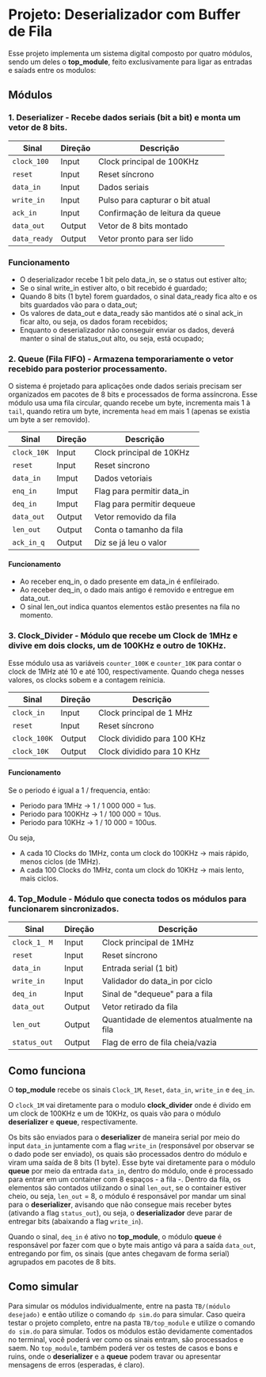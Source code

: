 # Projeto: Deserializador com Buffer de Fila
Esse projeto implementa um sistema digital composto por quatro módulos, sendo um deles o __top_module__, feito exclusivamente para ligar as entradas e saíads entre os modulos:

## Módulos
### 1. __Deserializer__ - Recebe dados seriais (bit a bit) e monta um vetor de 8 bits.

| **Sinal**    | **Direção** | **Descrição**                   |
| ------------ | ----------- | ------------------------------- |
| `clock_100`  | Input       | Clock principal de 100KHz       |
| `reset`      | Input       | Reset síncrono                  |
| `data_in`    | Input       | Dados seriais                   |
| `write_in`   | Input       | Pulso para capturar o bit atual |
| `ack_in`     | Input       | Confirmação de leitura da queue |
| `data_out`   | Output      | Vetor de 8 bits montado         |
| `data_ready` | Output      | Vetor pronto para ser lido      |


### Funcionamento 
- O deserializador recebe 1 bit pelo data_in, se o status out estiver alto;
- Se o sinal write_in estiver alto, o bit recebido é guardado; 
- Quando 8 bits (1 byte) forem guardados, o sinal data_ready fica alto e os bits guardados vão para o data_out;
- Os valores de data_out e data_ready são mantidos até o sinal ack_in ficar alto, ou seja, os dados foram recebidos;
- Enquanto o deserializador não conseguir enviar os dados, deverá manter o sinal de status_out alto, ou seja, está ocupado;
 


### 2. __Queue (Fila FIFO)__ - Armazena temporariamente o vetor recebido para posterior processamento.
O sistema é projetado para aplicações onde dados seriais precisam ser organizados em pacotes de 8 bits e processados de forma assíncrona. Esse módulo usa uma fila circular, quando recebe um byte, incrementa mais 1 à `tail`, quando retira um byte, incrementa `head` em mais 1 (apenas se existia um byte a ser removido). 

| **Sinal**    | **Direção** | **Descrição**                   |
| ------------ | ----------- | ------------------------------- |
| `clock_10K`  | Input       | Clock principal de 10KHz        |
| `reset`      | Input       | Reset sincrono                  | 
| `data_in`    | Imput       | Dados vetoriais                 |
| `enq_in`     | Imput       | Flag para permitir data_in      |
| `deq_in`     | Imput       | Flag para permitir dequeue      |
| `data_out`   | Output      | Vetor removido da fila          |
| `len_out`    | Output      | Conta o tamanho da fila         | 
| `ack_in_q`   | Output      | Diz se já leu o valor           |

#### Funcionamento
- Ao receber enq_in, o dado presente em data_in é enfileirado.
- Ao receber deq_in, o dado mais antigo é removido e entregue em data_out.
- O sinal len_out indica quantos elementos estão presentes na fila no momento.


### 3. __Clock_Divider__ - Módulo que recebe um Clock de 1MHz e divive em dois clocks, um de __100KHz__ e outro de __10KHz__.
   Esse módulo usa as variáveis `counter_100K` e `counter_10K` para contar o clock de 1MHz até 10 e até 100, respectivamente. Quando chega nesses valores, os clocks sobem e a contagem reinicia.  

| **Sinal**    | **Direção** | **Descrição**               |
| ------------ | ----------- | --------------------------- |
| `clock_in`   | Input       | Clock principal de 1 MHz    |
| `reset`      | Input       | Reset síncrono              |
| `clock_100K` | Output      | Clock dividido para 100 KHz |
| `clock_10K`  | Output      | Clock dividido para  10 KHz |

#### Funcionamento
Se o periodo é igual a 1 / frequencia, então:
- Periodo para 1MHz   -> 1 / 1 000 000 = 1us.
- Periodo para 100KHz -> 1 / 100 000   = 10us.
- Periodo para 10KHz  -> 1 / 10 000    = 100us.

Ou seja,
- A cada 10  Clocks do 1MHz, conta um clock do 100KHz -> mais rápido, menos ciclos (de 1MHz).
- A cada 100 Clocks do 1MHz, conta um clock do 10KHz  -> mais lento, mais ciclos.

### 4. __Top_Module__ - Módulo que conecta todos os módulos para funcionarem sincronizados.

| **Sinal**    | **Direção** | **Descrição**                               |  
| ------------ | ----------- | ------------------------------------------- |
| `clock_1_ M `|  Input      |  Clock principal de 1MHz                    |   
| `reset`      |  Input      |  Reset síncrono                             |
| `data_in`    |  Input      |  Entrada serial (1 bit)                     |
| `write_in`   |  Input      |  Validador do data_in por ciclo             | 
| `deq_in`     |  Input      |  Sinal de "dequeue" para a fila             | 
| `data_out`   |  Output     |  Vetor retirado da fila                     | 
| `len_out`    |  Output     |  Quantidade de elementos atualmente na fila | 
| `status_out` |  Output     |  Flag de erro de fila cheia/vazia           |

## Como funciona
   O __top_module__ recebe os sinais `Clock_1M`, `Reset`,  `data_in`, `write_in` e `deq_in`. 
   
   O `clock_1M` vai diretamente para o modulo __clock_divider__ onde é divido em um clock de 100KHz e um de 10KHz, os quais vão para o módulo __deserializer__ e __queue__, respectivamente. 

   Os bits são enviados para o __deserializer__ de maneira serial por meio do input `data_in` juntamente com a flag `write_in` (responsável por observar se o dado pode ser enviado), os quais são processados dentro do módulo e viram uma saída de 8 bits (1 byte). Esse byte vai diretamente para o módulo __queue__ por meio da entrada `data_in`, dentro do módulo, onde é processado para entrar em um container com 8 espaços - a fila -. Dentro da fila, os elementos são contados utilizando o sinal `len_out`, se o container estiver cheio, ou seja, `len_out` = 8, o módulo é responsável por mandar um sinal para o __deserializer__, avisando que não consegue mais receber bytes (ativando a flag `status_out`), ou seja, o __deserializador__ deve parar de entregar bits (abaixando a flag `write_in`).

   Quando o sinal, `deq_in` é ativo no __top_module__, o módulo __queue__ é responsável por fazer com que o byte mais antigo vá para a saída `data_out`, entregando por fim, os sinais (que antes chegavam de forma serial) agrupados em pacotes de 8 bits. 

## Como simular
Para simular os módulos individualmente, entre na pasta `TB/(módulo desejado)` e então utilize o comando `dp sim.do` para simular. Caso queira testar o projeto completo, entre na pasta `TB/top_module` e utilize o comando `do sim.do` para simular. Todos os módulos estão devidamente comentados no terminal, você poderá ver como os sinais entram, são processados e saem. No `top_module`, também poderá ver os testes de casos e bons e ruins, onde o __deserializer__ e a __queue__ podem travar ou apresentar mensagens de erros (esperadas, é claro). 








